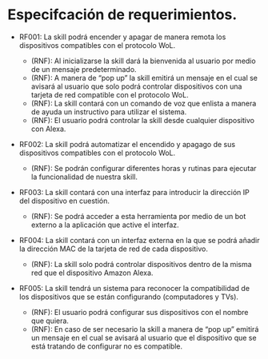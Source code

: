 # Especifcación de requerimientos.

* RF001: La skill podrá encender y apagar de manera remota los dispositivos compatibles con el protocolo WoL.
  * (RNF): Al inicializarse la skill dará la bienvenida al usuario por medio de un mensaje predeterminado.
  * (RNF): A manera de “pop up” la skill emitirá un mensaje en el cual se avisará al usuario que solo podrá controlar dispositivos con una tarjeta de red compatible con el protocolo WoL. 
  * (RNF): La skill contará con un comando de voz que enlista a manera de ayuda un instructivo para utilizar el sistema. 
  * (RNF): El usuario podrá controlar la skill desde cualquier dispositivo con Alexa.

* RF002: La skill podrá automatizar el encendido y apagago de sus dispositivos compatibles con el protocolo WoL.
  * (RNF): Se podrán configurar diferentes horas y rutinas para ejecutar la funcionalidad de nuestra skill.

* RF003: La skill contará con una interfaz para introducir la dirección IP del dispositivo en cuestión.
  * (RNF): Se podrá acceder a esta herramienta por medio de un bot externo a la aplicación que active el interfaz. 

* RF004: La skill contará con un interfaz externa en la que se podrá añadir la dirección MAC de la tarjeta de red de cada dispositivo.
  * (RNF): La skill solo podrá controlar dispositivos dentro de la misma red que el dispositivo Amazon Alexa.

* RF005: La skill tendrá un sistema para reconocer la compatibilidad de los dispositivos que se están configurando (computadores y TVs).
  * (RNF): El usuario podrá configurar sus dispositivos con el nombre que quiera.
  * (RNF): En caso de ser necesario la skill a manera de “pop up” emitirá un mensaje en el cual se avisará al usuario que el dispositivo que se está tratando de configurar no es compatible.
